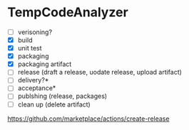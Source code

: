 # TempCodeAnalyzer

- [ ] verisoning?
- [x] build
- [x] unit test
- [x] packaging
- [x] packaging artifact
- [ ] release (draft a release, uodate release, upload artifact)
- [ ] delivery?*
- [ ] acceptance*
- [ ] publshing (release, packages)
- [ ] clean up (delete artifact)

https://github.com/marketplace/actions/create-release
